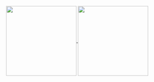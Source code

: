 <a href="https://github.com/anuraghazra/github-readme-stats">
  <img height="192px" align="center" src="https://github-readme-stats.vercel.app/api?username=Melodi17&show_icons=true&theme=tokyonight&bg_color=00000000&hide_border=true" />
</a>
<a href="https://github.com/anuraghazra/github-readme-stats">
  <img height="192px" align="center" src="https://github-readme-stats.vercel.app/api/top-langs/?username=Melodi17&layout=compact&theme=tokyonight&bg_color=00000000&hide_border=true&langs_count=10" />
</a>